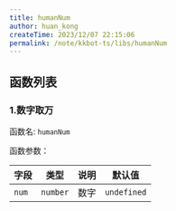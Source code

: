 ```yaml
---
title: humanNum
author: huan_kong
createTime: 2023/12/07 22:15:06
permalink: /note/kkbot-ts/libs/humanNum
---
```


## 函数列表

### 1.数字取万

函数名: `humanNum`

函数参数：

| 字段  | 类型     | 说明 | 默认值      |
| ----- | -------- | ---- | ----------- |
| `num` | `number` | 数字 | `undefined` |


